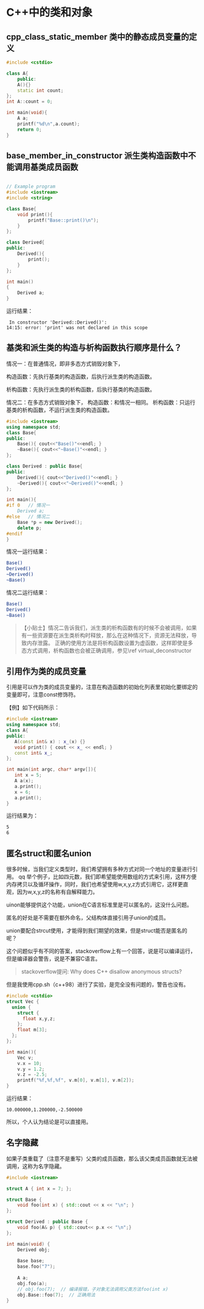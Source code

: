 # C++中的类和对象

## cpp_class_static_member 类中的静态成员变量的定义

```cpp
#include <cstdio>

class A{
    public:
    A(){}
    static int count;
};
int A::count = 0;

int main(void){
    A a;
    printf("%d\n",a.count);
    return 0;
}
```

## base_member_in_constructor 派生类构造函数中不能调用基类成员函数

```cpp

// Example program
#include <iostream>
#include <string>

class Base{
    void print(){
        printf("Base::print()\n");
    }
};

class Derived{
public:
    Derived(){
        print();
    }
};

int main()
{
    Derived a;
}

```

运行结果：

```
 In constructor 'Derived::Derived()':
14:15: error: 'print' was not declared in this scope
```



## 基类和派生类的构造与析构函数执行顺序是什么？

情况一：在普通情况，即非多态方式销毁对象下，

构造函数：先执行基类的构造函数，后执行派生类的构造函数。

析构函数：先执行派生类的析构函数，后执行基类的构造函数。

情况二：在多态方式销毁对象下，
构造函数：和情况一相同。
析构函数：只运行基类的析构函数，不运行派生类的构造函数。

```cpp
#include <iostream>
using namespace std;
class Base{
public:
    Base(){ cout<<"Base()"<<endl; }
    ~Base(){ cout<<"~Base()"<<endl; }
};

class Derived : public Base{
public:
    Derived(){ cout<<"Derived()"<<endl; }
    ~Derived(){ cout<<"~Derived()"<<endl; }
};

int main(){
#if 0   // 情况一
    Derived a;
#else   // 情况二
    Base *p = new Derived();
    delete p;
#endif
}

```

情况一运行结果：

```bash
Base()
Derived()
~Derived()
~Base()
```

情况二运行结果：

```bash
Base()
Derived()
~Base()
```

>【小贴士】情况二告诉我们，派生类的析构函数有的时候不会被调用，如果有一些资源要在派生类析构时释放，那么在这种情况下，资源无法释放，导致内存泄露。
正确的使用方法是将析构函数设置为虚函数，这样即使是多态方式调用，析构函数也会被正确调用，参见\ref virtual_deconstructor


## 引用作为类的成员变量

引用是可以作为类的成员变量的，注意在构造函数的初始化列表里初始化要绑定的变量即可，注意const修饰符。

【例】如下代码所示：

```cpp
#include <iostream>
using namespace std;
class A{
public:
   A(const int& x) : x_(x) {}
   void print() { cout << x_ << endl; }
   const int& x_;
};

int main(int argc, char* argv[]){
   int x = 5;
   A a(x);
   a.print();
   x = 6;
   a.print();
}
```

运行结果为：

```bash
5
6
```

## 匿名struct和匿名union

很多时候，当我们定义类型时，我们希望拥有多种方式对同一个地址的变量进行引用。
qq
举个例子，比如四元数，我们即希望能使用数组的方式来引用，这样方便内存拷贝以及循环操作，同时，我们也希望使用w,x,y,z方式引用它，这样更直观，因为w,x,y,z的名称有自解释能力。

uinon能够提供这个功能，union在C语言标准里是可以匿名的，这没什么问题。

匿名的好处是不需要在额外命名，父结构体直接引用子union的成员。

union要配合strcut使用，才能得到我们期望的效果，但是struct能否是匿名的呢？

这个问题似乎有不同的答案，stackoverflow上有一个回答，说是可以编译运行，但是编译器会警告，说是不兼容C语言。

> stackoverflow提问: Why does C++ disallow anonymous structs?

但是我使用cpp.sh（c++98）进行了实验，是完全没有问题的，警告也没有。

```cpp
#include <cstdio>
struct Vec {
  union {
    struct {
      float x,y,z;
    };
    float m[3];
  };
};

int main(){
    Vec v;
    v.x = 10;
    v.y = 1.2;
    v.z = -2.5;
    printf("%f,%f,%f", v.m[0], v.m[1], v.m[2]);
}
```

运行结果：

```
10.000000,1.200000,-2.500000 
```

所以，个人认为结论是可以直接用。

## 名字隐藏

如果子类重载了（注意不是重写）父类的成员函数，那么该父类成员函数就无法被调用，这称为名字隐藏。

```cpp
#include <iostream>

struct A { int x = 7; };

struct Base {
    void foo(int x) { std::cout << x << "\n"; }
};

struct Derived : public Base { 
    void foo(A& p) { std::cout<< p.x << "\n";}
};

int main(void) {
    Derived obj;
    
    Base base;
    base.foo("7");
    
    A a;
    obj.foo(a);
    // obj.foo(7);  // 编译报错，子对象无法调用父类方法foo(int x)
    obj.Base::foo(7);  // 正确用法
}
```
